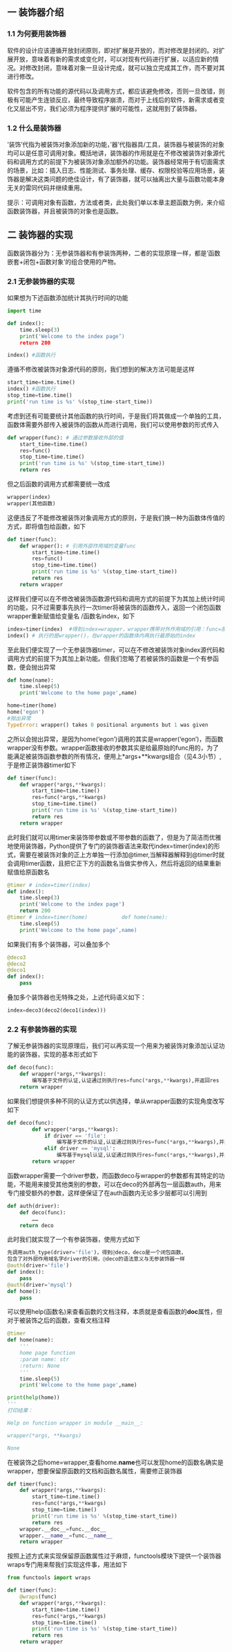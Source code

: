 ## 一 装饰器介绍

### 1.1 为何要用装饰器

软件的设计应该遵循开放封闭原则，即对扩展是开放的，而对修改是封闭的。对扩展开放，意味着有新的需求或变化时，可以对现有代码进行扩展，以适应新的情况。对修改封闭，意味着对象一旦设计完成，就可以独立完成其工作，而不要对其进行修改。

软件包含的所有功能的源代码以及调用方式，都应该避免修改，否则一旦改错，则极有可能产生连锁反应，最终导致程序崩溃，而对于上线后的软件，新需求或者变化又层出不穷，我们必须为程序提供扩展的可能性，这就用到了装饰器。

### 1.2 什么是装饰器

’装饰’代指为被装饰对象添加新的功能，’器’代指器具/工具，装饰器与被装饰的对象均可以是任意可调用对象。概括地讲，装饰器的作用就是在不修改被装饰对象源代码和调用方式的前提下为被装饰对象添加额外的功能。装饰器经常用于有切面需求的场景，比如：插入日志、性能测试、事务处理、缓存、权限校验等应用场景，装饰器是解决这类问题的绝佳设计，有了装饰器，就可以抽离出大量与函数功能本身无关的雷同代码并继续重用。

提示：可调用对象有函数，方法或者类，此处我们单以本章主题函数为例，来介绍函数装饰器，并且被装饰的对象也是函数。

## 二 装饰器的实现

函数装饰器分为：无参装饰器和有参装饰两种，二者的实现原理一样，都是’函数嵌套+闭包+函数对象’的组合使用的产物。



### 2.1 无参装饰器的实现

如果想为下述函数添加统计其执行时间的功能

```python
import time

def index():
    time.sleep(3)
    print('Welcome to the index page’)
    return 200

index() #函数执行
```

遵循不修改被装饰对象源代码的原则，我们想到的解决方法可能是这样

```python
start_time=time.time()
index() #函数执行
stop_time=time.time()
print('run time is %s' %(stop_time-start_time))
```

考虑到还有可能要统计其他函数的执行时间，于是我们将其做成一个单独的工具，函数体需要外部传入被装饰的函数从而进行调用，我们可以使用参数的形式传入

```python
def wrapper(func): # 通过参数接收外部的值
    start_time=time.time()
    res=func()
    stop_time=time.time()
    print('run time is %s' %(stop_time-start_time))
    return res
```

但之后函数的调用方式都需要统一改成

```python
wrapper(index)
wrapper(其他函数)
```

这便违反了不能修改被装饰对象调用方式的原则，于是我们换一种为函数体传值的方式，即将值包给函数，如下

```python
def timer(func):
    def wrapper(): # 引用外部作用域的变量func
        start_time=time.time()
        res=func()
        stop_time=time.time()
        print('run time is %s' %(stop_time-start_time))
        return res
    return wrapper
```

这样我们便可以在不修改被装饰函数源代码和调用方式的前提下为其加上统计时间的功能，只不过需要事先执行一次timer将被装饰的函数传入，返回一个闭包函数wrapper重新赋值给变量名 /函数名index，如下

```python
index=timer(index)  #得到index=wrapper，wrapper携带对外作用域的引用：func=原始的index
index() # 执行的是wrapper()，在wrapper的函数体内再执行最原始的index
```

至此我们便实现了一个无参装饰器timer，可以在不修改被装饰对象index源代码和调用方式的前提下为其加上新功能。但我们忽略了若被装饰的函数是一个有参函数，便会抛出异常

```python
def home(name):
    time.sleep(5)
    print('Welcome to the home page',name)

home=timer(home)
home('egon')
#抛出异常
TypeError: wrapper() takes 0 positional arguments but 1 was given
```

之所以会抛出异常，是因为home(‘egon’)调用的其实是wrapper(‘egon’)，而函数wrapper没有参数。wrapper函数接收的参数其实是给最原始的func用的，为了能满足被装饰函数参数的所有情况，便用上*args+**kwargs组合（见4.3小节）,于是修正装饰器timer如下

```python
def timer(func):
    def wrapper(*args,**kwargs):
        start_time=time.time()
        res=func(*args,**kwargs)
        stop_time=time.time()
        print('run time is %s' %(stop_time-start_time))
        return res
    return wrapper
```

此时我们就可以用timer来装饰带参数或不带参数的函数了，但是为了简洁而优雅地使用装饰器，Python提供了专门的装饰器语法来取代index=timer(index)的形式，需要在被装饰对象的正上方单独一行添加@timer,当解释器解释到@timer时就会调用timer函数，且把它正下方的函数名当做实参传入，然后将返回的结果重新赋值给原函数名

```python
@timer # index=timer(index)
def index():
    time.sleep(3)
    print('Welcome to the index page')
    return 200
@timer # index=timer(home)           def home(name):
    time.sleep(5)
    print('Welcome to the home page’,name)
```

如果我们有多个装饰器，可以叠加多个

```python
@deco3
@deco2
@deco1
def index():
    pass
```

叠加多个装饰器也无特殊之处，上述代码语义如下：

```python
index=deco3(deco2(deco1(index)))
```



### 2.2 有参装饰器的实现

了解无参装饰器的实现原理后，我们可以再实现一个用来为被装饰对象添加认证功能的装饰器，实现的基本形式如下

```python
def deco(func):
    def wrapper(*args,**kwargs):
        编写基于文件的认证,认证通过则执行res=func(*args,**kwargs),并返回res
    return wrapper
```

如果我们想提供多种不同的认证方式以供选择，单从wrapper函数的实现角度改写如下

```python
def deco(func):
        def wrapper(*args,**kwargs):
            if driver == 'file':
                编写基于文件的认证,认证通过则执行res=func(*args,**kwargs),并返回res
            elif driver == 'mysql':
                编写基于mysql认证,认证通过则执行res=func(*args,**kwargs),并返回res
        return wrapper
```

函数wrapper需要一个driver参数，而函数deco与wrapper的参数都有其特定的功能，不能用来接受其他类别的参数，可以在deco的外部再包一层函数auth，用来专门接受额外的参数，这样便保证了在auth函数内无论多少层都可以引用到

```python
def auth(driver):
    def deco(func):
        ……
    return deco
```

此时我们就实现了一个有参装饰器，使用方式如下

```python
先调用auth_type(driver='file')，得到@deco，deco是一个闭包函数，
包含了对外部作用域名字driver的引用，@deco的语法意义与无参装饰器一样
@auth(driver='file') 
def index():     
    pass
@auth(driver='mysql') 
def home():
    pass  
```

可以使用help(函数名)来查看函数的文档注释，本质就是查看函数的**doc**属性，但对于被装饰之后的函数，查看文档注释

```python
@timer
def home(name):
    '''
    home page function
    :param name: str
    :return: None
    '''
    time.sleep(5)
    print('Welcome to the home page',name)

print(help(home))
'''
打印结果：

Help on function wrapper in module __main__:

wrapper(*args, **kwargs)

None
```

在被装饰之后home=wrapper,查看home.**name**也可以发现home的函数名确实是wrapper，想要保留原函数的文档和函数名属性，需要修正装饰器

```python
def timer(func):
    def wrapper(*args,**kwargs):
        start_time=time.time()
        res=func(*args,**kwargs)
        stop_time=time.time()
        print('run time is %s' %(stop_time-start_time))
        return res
    wrapper.__doc__=func.__doc__
    wrapper.__name__=func.__name__
    return wrapper
```

按照上述方式来实现保留原函数属性过于麻烦，functools模块下提供一个装饰器wraps专门用来帮我们实现这件事，用法如下

```python
from functools import wraps

def timer(func):
    @wraps(func)
    def wrapper(*args,**kwargs):
        start_time=time.time()
        res=func(*args,**kwargs)
        stop_time=time.time()
        print('run time is %s' %(stop_time-start_time))
        return res
    return wrapper
```